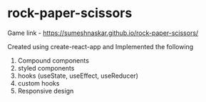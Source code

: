 # rock-paper-scissors
Game link - https://sumeshnaskar.github.io/rock-paper-scissors/

Created using create-react-app and Implemented the following
1. Compound components 
2. styled components
3. hooks (useState, useEffect, useReducer)
5. custom hooks
6. Responsive design
